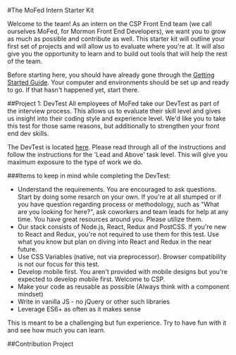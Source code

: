#The MoFed Intern Starter Kit

Welcome to the team! As an intern on the CSP Front End team (we call ourselves MoFed, for Mormon Front End Developers), we want you to grow as much as possible and contribute as well. This starter kit will outline your first set of projects and will allow us to evaluate where you're at. It will also give you the opportunity to learn and to build out tools that will help the rest of the team.

Before starting here, you should have already gone through the [Getting Started Guide](https://github.com/teamMoFed/docs/blob/master/gettingStarted.md). Your computer and environments should be set up and ready to go. If that hasn't happened yet, start there.

##Project 1: DevTest
All employees of MoFed take our DevTest as part of the interview process. This allows us to evaluate their skill level and gives us insight into their coding style and experience level. We'd like you to take this test for those same reasons, but additionally to strengthen your front end dev skills.

The DevTest is located [here](https://github.com/teamMoFed/devtest). Please read through all of the instructions and follow the instructions for the 'Lead and Above' task level. This will give you maximum exposure to the type of work we do.

###Items to keep in mind while completing the DevTest:

* Understand the requirements. You are encouraged to ask questions. Start by doing some resarch on your own. If you're at all stumped or if you have question regarding process or methodology, such as "What are you looking for here?", ask coworkers and team leads for help at any time. You have great resources around you. Please utilize them.
* Our stack consists of Node.js, React, Redux and PostCSS. If you're new to React and Redux, you're not required to use them for this test. Use what you know but plan on diving into React and Redux in the near future.
* Use CSS Variables (native, not via preprocessor). Browser compatibility is not our focus for this test.
* Develop mobile first. You aren't provided with mobile designs but you're expected to develop mobile first. Welcome to CSP.
* Make your code as reusable as possible (Always think with a component mindset)
* Write in vanilla JS - no jQuery or other such libraries
* Leverage ES6+ as often as it makes sense

This is meant to be a challenging but fun experience. Try to have fun with it and see how much you can learn.

##Contribution Project
